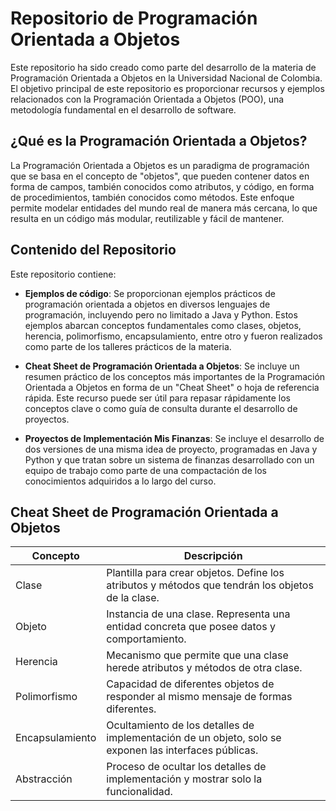 # Repositorio de Programación Orientada a Objetos

Este repositorio ha sido creado como parte del desarrollo de la materia de Programación Orientada a Objetos en la Universidad Nacional de Colombia. El objetivo principal de este repositorio es proporcionar recursos y ejemplos relacionados con la Programación Orientada a Objetos (POO), una metodología fundamental en el desarrollo de software.

## ¿Qué es la Programación Orientada a Objetos?

La Programación Orientada a Objetos es un paradigma de programación que se basa en el concepto de "objetos", que pueden contener datos en forma de campos, también conocidos como atributos, y código, en forma de procedimientos, también conocidos como métodos. Este enfoque permite modelar entidades del mundo real de manera más cercana, lo que resulta en un código más modular, reutilizable y fácil de mantener.

## Contenido del Repositorio

Este repositorio contiene:

- **Ejemplos de código**: Se proporcionan ejemplos prácticos de programación orientada a objetos en diversos lenguajes de programación, incluyendo pero no limitado a Java y Python. Estos ejemplos abarcan conceptos fundamentales como clases, objetos, herencia, polimorfismo, encapsulamiento, entre otro y fueron realizados como parte de los talleres prácticos de la materia.

- **Cheat Sheet de Programación Orientada a Objetos**: Se incluye un resumen práctico de los conceptos más importantes de la Programación Orientada a Objetos en forma de un "Cheat Sheet" o hoja de referencia rápida. Este recurso puede ser útil para repasar rápidamente los conceptos clave o como guía de consulta durante el desarrollo de proyectos.

- **Proyectos de Implementación Mis Finanzas**: Se incluye el desarrollo de dos versiones de una misma idea de proyecto, programadas en Java y Python y que tratan sobre un sistema de finanzas desarrollado con un equipo de trabajo como parte de una compactación de los conocimientos adquiridos a lo largo del curso.

## Cheat Sheet de Programación Orientada a Objetos

| Concepto           | Descripción                                                                                     |
|--------------------|-------------------------------------------------------------------------------------------------|
| Clase              | Plantilla para crear objetos. Define los atributos y métodos que tendrán los objetos de la clase. |
| Objeto             | Instancia de una clase. Representa una entidad concreta que posee datos y comportamiento.       |
| Herencia           | Mecanismo que permite que una clase herede atributos y métodos de otra clase.                   |
| Polimorfismo       | Capacidad de diferentes objetos de responder al mismo mensaje de formas diferentes.             |
| Encapsulamiento    | Ocultamiento de los detalles de implementación de un objeto, solo se exponen las interfaces públicas. |
| Abstracción        | Proceso de ocultar los detalles de implementación y mostrar solo la funcionalidad.              |
